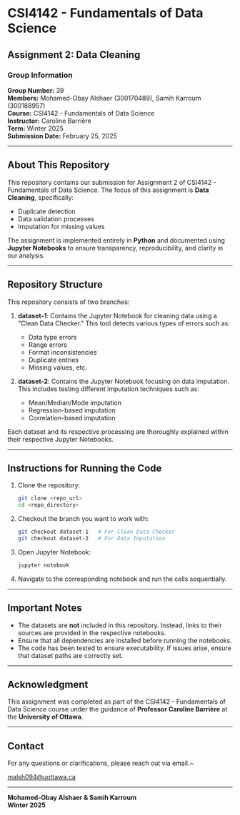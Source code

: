 # CSI4142 - Fundamentals of Data Science

## Assignment 2: Data Cleaning

### Group Information
**Group Number:** 39  
**Members:** Mohamed-Obay Alshaer (300170489), Samih Karroum (300188957)  
**Course:** CSI4142 - Fundamentals of Data Science  
**Instructor:** Caroline Barrière  
**Term:** Winter 2025  
**Submission Date:** February 25, 2025  

---

## About This Repository
This repository contains our submission for Assignment 2 of CSI4142 - Fundamentals of Data Science. The focus of this assignment is **Data Cleaning**, specifically:
- Duplicate detection
- Data validation processes
- Imputation for missing values

The assignment is implemented entirely in **Python** and documented using **Jupyter Notebooks** to ensure transparency, reproducibility, and clarity in our analysis.

---

## Repository Structure
This repository consists of two branches:

1. **dataset-1**: Contains the Jupyter Notebook for cleaning data using a "Clean Data Checker." This tool detects various types of errors such as:
   - Data type errors
   - Range errors
   - Format inconsistencies
   - Duplicate entries
   - Missing values, etc.

2. **dataset-2**: Contains the Jupyter Notebook focusing on data imputation. This includes testing different imputation techniques such as:
   - Mean/Median/Mode imputation
   - Regression-based imputation
   - Correlation-based imputation

Each dataset and its respective processing are thoroughly explained within their respective Jupyter Notebooks.

---

## Instructions for Running the Code
1. Clone the repository:
   ```bash
   git clone <repo_url>
   cd <repo_directory>
   ```

2. Checkout the branch you want to work with:
   ```bash
   git checkout dataset-1   # For Clean Data Checker
   git checkout dataset-2   # For Data Imputation
   ```

3. Open Jupyter Notebook:
   ```bash
   jupyter notebook
   ```

4. Navigate to the corresponding notebook and run the cells sequentially.

---

## Important Notes
- The datasets are **not** included in this repository. Instead, links to their sources are provided in the respective notebooks.
- Ensure that all dependencies are installed before running the notebooks.
- The code has been tested to ensure executability. If issues arise, ensure that dataset paths are correctly set.

---

## Acknowledgment
This assignment was completed as part of the CSI4142 - Fundamentals of Data Science course under the guidance of **Professor Caroline Barrière** at the **University of Ottawa**.

---

## Contact
For any questions or clarifications, please reach out via email.~

malsh094@uottawa.ca

---

**Mohamed-Obay Alshaer & Samih Karroum**  
**Winter 2025**

